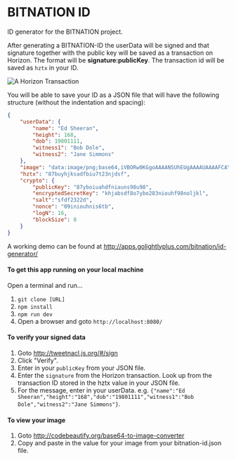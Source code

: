 # BITNATION ID

ID generator for the BITNATION project.

After generating a BITNATION-ID the userData will be signed and that signature together with the public key will be saved as a transaction on Horizon. The format will be **signature:publicKey**. The transaction id will be saved as `hztx` in your ID.

![A Horizon Transaction](http://res.cloudinary.com/go-for-self/image/upload/v1465404700/Golightly%2B/Horizon_Transaction.png)

You will be able to save your ID as a JSON file that will have the following structure (without the indentation and spacing):

```JSON
{
	"userData": {
		"name": "Ed Sheeran",
		"height": 168,
		"dob": 19801111,
		"witness1": "Bob Dole",
		"witness2": "Jane Simmons"
	},
	"image": "data:image/png;base64,iVBORw0KGgoAAAANSUhEUgAAAAUAAAAFCAYAAACNbyblAAAAHElEQVQI12P4//8/w38GIAXDIBKE0DHxgljNBAAO9TXL0Y4OHwAAAABJRU5ErkJggg==",
	"hztx": "87buyhjksadfbiu7t23njdsf",
	"crypto": {
		"publicKey": "87yboiuahdfniauns98u98",
		"encryptedSecretKey": "khjabsdf8o7ybo283niouhf98noljkl",
		"salt":"sfdf2322d",
		"nonce": "09iniouhnis6tb",
		"logN": 16,
		"blockSize": 8
	}
}
```

A working demo can be found at http://apps.golightlyplus.com/bitnation/id-generator/

#### To get this app running on your local machine

Open a terminal and run...

1. `git clone [URL]`
2. `npm install`
3. `npm run dev`
4. Open a browser and goto `http://localhost:8080/`

#### To verify your signed data

1. Goto http://tweetnacl.js.org/#/sign
2. Click "Verify".
3. Enter in your `publicKey` from your JSON file.
4. Enter the `signature` from the Horizon transaction. Look up from the transaction ID stored in the hztx value in your JSON file.
5. For the message, enter in your userData. e.g. `{"name":"Ed Sheeran","height":"168","dob":"19801111","witness1":"Bob Dole","witness2":"Jane Simmons"}`.

#### To view your image

1. Goto http://codebeautify.org/base64-to-image-converter
2. Copy and paste in the value for your image from your bitnation-id.json file.
